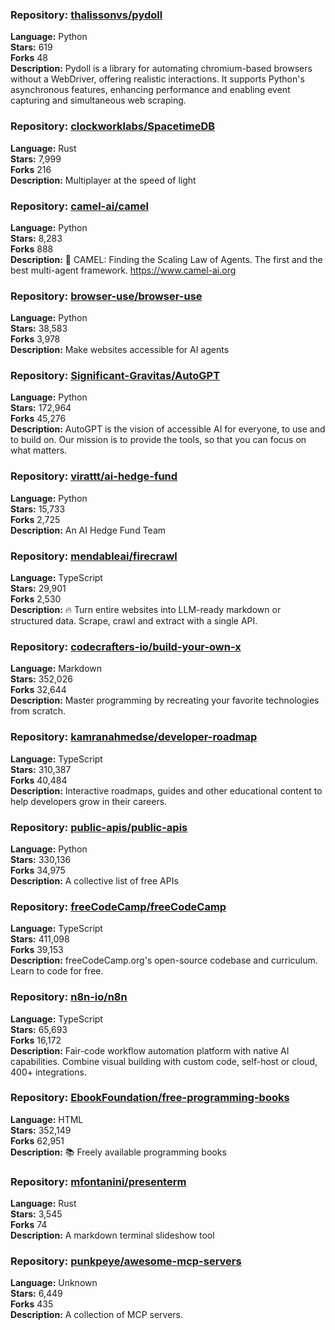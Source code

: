 ### **Repository:** [thalissonvs/pydoll](https://github.com/thalissonvs/pydoll)  

**Language:** Python  
**Stars:** 619  
**Forks** 48  
**Description:** Pydoll is a library for automating chromium-based browsers without a WebDriver, offering realistic interactions. It supports Python's asynchronous features, enhancing performance and enabling event capturing and simultaneous web scraping.  

### **Repository:** [clockworklabs/SpacetimeDB](https://github.com/clockworklabs/SpacetimeDB)  

**Language:** Rust  
**Stars:** 7,999  
**Forks** 216  
**Description:** Multiplayer at the speed of light  

### **Repository:** [camel-ai/camel](https://github.com/camel-ai/camel)  

**Language:** Python  
**Stars:** 8,283  
**Forks** 888  
**Description:** 🐫 CAMEL: Finding the Scaling Law of Agents. The first and the best multi-agent framework. https://www.camel-ai.org  

### **Repository:** [browser-use/browser-use](https://github.com/browser-use/browser-use)  

**Language:** Python  
**Stars:** 38,583  
**Forks** 3,978  
**Description:** Make websites accessible for AI agents  

### **Repository:** [Significant-Gravitas/AutoGPT](https://github.com/Significant-Gravitas/AutoGPT)  

**Language:** Python  
**Stars:** 172,964  
**Forks** 45,276  
**Description:** AutoGPT is the vision of accessible AI for everyone, to use and to build on. Our mission is to provide the tools, so that you can focus on what matters.  

### **Repository:** [virattt/ai-hedge-fund](https://github.com/virattt/ai-hedge-fund)  

**Language:** Python  
**Stars:** 15,733  
**Forks** 2,725  
**Description:** An AI Hedge Fund Team  

### **Repository:** [mendableai/firecrawl](https://github.com/mendableai/firecrawl)  

**Language:** TypeScript  
**Stars:** 29,901  
**Forks** 2,530  
**Description:** 🔥 Turn entire websites into LLM-ready markdown or structured data. Scrape, crawl and extract with a single API.  

### **Repository:** [codecrafters-io/build-your-own-x](https://github.com/codecrafters-io/build-your-own-x)  

**Language:** Markdown  
**Stars:** 352,026  
**Forks** 32,644  
**Description:** Master programming by recreating your favorite technologies from scratch.  

### **Repository:** [kamranahmedse/developer-roadmap](https://github.com/kamranahmedse/developer-roadmap)  

**Language:** TypeScript  
**Stars:** 310,387  
**Forks** 40,484  
**Description:** Interactive roadmaps, guides and other educational content to help developers grow in their careers.  

### **Repository:** [public-apis/public-apis](https://github.com/public-apis/public-apis)  

**Language:** Python  
**Stars:** 330,136  
**Forks** 34,975  
**Description:** A collective list of free APIs  

### **Repository:** [freeCodeCamp/freeCodeCamp](https://github.com/freeCodeCamp/freeCodeCamp)  

**Language:** TypeScript  
**Stars:** 411,098  
**Forks** 39,153  
**Description:** freeCodeCamp.org's open-source codebase and curriculum. Learn to code for free.  

### **Repository:** [n8n-io/n8n](https://github.com/n8n-io/n8n)  

**Language:** TypeScript  
**Stars:** 65,693  
**Forks** 16,172  
**Description:** Fair-code workflow automation platform with native AI capabilities. Combine visual building with custom code, self-host or cloud, 400+ integrations.  

### **Repository:** [EbookFoundation/free-programming-books](https://github.com/EbookFoundation/free-programming-books)  

**Language:** HTML  
**Stars:** 352,149  
**Forks** 62,951  
**Description:** 📚 Freely available programming books  

### **Repository:** [mfontanini/presenterm](https://github.com/mfontanini/presenterm)  

**Language:** Rust  
**Stars:** 3,545  
**Forks** 74  
**Description:** A markdown terminal slideshow tool  

### **Repository:** [punkpeye/awesome-mcp-servers](https://github.com/punkpeye/awesome-mcp-servers)  

**Language:** Unknown  
**Stars:** 6,449  
**Forks** 435  
**Description:** A collection of MCP servers.  

